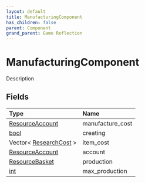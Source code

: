 ```yaml
---
layout: default
title: ManufacturingComponent
has_children: false
parent: Component
grand_parent: Game Reflection
---
```

# ManufacturingComponent
Description 

## Fields
| Type | Name |
|:-------------|:--------------|
| [ResourceAccount](/game-reflection/classes/resource_account.md) | manufacture_cost |
| [bool](/game-reflection/components/bool.md) | creating |
| Vector< [ResearchCost](/game-reflection/classes/research_cost.md) > | item_cost |
| [ResourceAccount](/game-reflection/classes/resource_account.md) | account |
| [ResourceBasket](/game-reflection/classes/resource_basket.md) | production |
| [int](/game-reflection/enums/int.md) | max_production |
